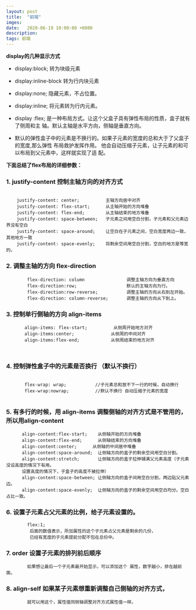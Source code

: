 ```yaml
---
layout: post
title:  "前端"
imges: 
date:   2020-06-19 10:00:00 +0800
description: 
tags: 前端
---
```

**display的几种显示方式**

+ display:block; 转为块级元素

+ display:inline-block 转为行内块元素

+ display:none; 隐藏元素，不占位置。

+ display:inline; 将元素转为行内元素。

+ display :flex; 是一种布局方式。让这个父盒子具有弹性布局的性质，盒子就有了侧周和主
轴。默认主轴是水平方向，侧轴是垂直方向。

+ 默认的弹性盒子中的元素是不换行的。如果子元素的宽度的总和大于了父盒子的宽度,那么弹性
布局救护发挥作用。 他会自动压缩子元素，让子元素的和可以布局到父元素中，这样就实现了适
配。

**下面总结了flex布局的详细参数：**

### 1. justify-content 控制主轴方向的对齐方式
```
 
    justify-content: center;          主轴方向居中对齐
    justify-content: flex-start;      从主轴开始的方向堆叠
    justify-content: flex-end;        从主轴结束的地方堆叠
    justify-content: space-between;   子元素之间用空白分割，子元素和父元素边界没有空白       
    justify-content: space-around;    让空白在子元素之间，空白宽度两边一致，其他地方一致         
    justify-content: space-evenly;    将剩余空间用空白分割，空白的地方是等宽的。    
```
### 2. 调整主轴的方向 flex-direction

```
        flex-direction: column                调整主轴方向为垂直方向
        flex-direction:row;                   默认的主轴方向为行。
        flex-direction:row-reverse;           调整主轴的方向从右到左开始。
        flex-direction: column-reverse;       调整主轴的方向从下到上。

```

### 3. 控制单行侧轴的方向 align-items

```
       align-items: flex-start;          从侧周开始地方对齐
       align-items:center;              从侧周的中间对齐
       align-items:flex-end;            从侧周结束的地方对齐
            


```

### 4. 控制弹性盒子中的元素是否换行 （默认不换行）

```
                  
       flex-wrap: wrap;           //子元素总和放不下一行的时候，自动换行
       flex-wrap:nowrap;          //默认不换行 自动压缩子元素的宽度


```

### 5. 有多行的时候，用 align-items 调整侧轴的对齐方式是不管用的，所以用align-content

```
      align-content:flex-start;    从侧轴开始的方向堆叠     
      align-content:flex-end;      从侧轴结束的方向堆叠   
      align-content:center;      从侧轴的中间居中堆叠   
      align-content:space-around;  让侧轴方向的盒子的剩余空间用空白分割。
      align-content:stretch;       让侧轴方向的盒子拉伸铺满父元素高度（子元素没设高度的情况下有用。
      设置高度的情况下，子盒子的高度不被拉伸）   
      align-content:space-between; 让侧轴方向的盒子间用空白分割，两边贴父元素边。   
      align-content:space-evenly;  让侧轴方向的盒子的剩余空间用空白均分。空白占比一致。   

```
 ### 6. 设置子元素占父元素的比例，给子元素设置的。
            flex:1;    
             后面的数值表示，所加属性的这个子元素占父元素是剩余的几份，       
             已经有宽度的子元素提前分配不包在总份中。      



  ### 7. order 设置子元素的排列前后顺序
            如果想让最后一个子元素最开始显示，可以添加这个 属性，数字越小，排在越前面。




 ###  8. align-self  如果某子元素想重新调整自己侧轴的对齐方式，
            就可以用这个，属性值同侧轴调整对齐方式属性值一样。        
